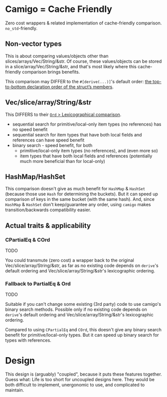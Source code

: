 # Camigo = Cache Friendly

Zero cost wrappers & related implementation of cache-friendly comparison. `no_std`-friendly.

## Non-vector types

This is about comparing values/objects other than slices/arrays/Vec/String/&str. Of course, these
values/objects can be stored in a slice/array/Vec/String/&str, and that's most likely where this
cache-friendly comparison brings benefits.

This comparison may DIFFER to the `#[derive(...)]`'s default order: [the top-to-bottom declaration
order of the struct’s members](https://doc.rust-lang.org/nightly/core/cmp/trait.Ord.html#derivable).

## Vec/slice/array/String/&str

<!-- see BTreeMap/BTreeSet source - whether we can hook in -->
This DIFFERS to their [`Ord` > Lexicographical
comparison](https://doc.rust-lang.org/nightly/core/cmp/trait.Ord.html#lexicographical-comparison).

- sequential search for primitive/local-only item types (no references) has no speed benefit
- sequential search for item types that have both local fields and references can have speed benefit
- binary search - speed benefit, for both
  - primitive/local-only item types (no references), and (even more so)
  - item types that have both local fields and references (potentially much more beneficial than for
    local-only)

## HashMap/HashSet

This comparison doesn't give as much benefit for `HashMap` & `HashSet` (because those use `Hash` for
determining the buckets). But it can speed up comparison of keys in the same bucket (with the same
hash). And, since `HashMap` & `HashSet` don't keep/guarantee any order, using `camigo` makes
transition/backwards compatibility easier.

## Actual traits & applicability

### CPartialEq & COrd

TODO

You could transmute (zero cost) a wrapper back to the original Vec/slice/array/String/&str, as far
as no existing code depends on `derive`'s default ordering and Vec/slice/array/String/&str's
lexicographic ordering.

### Fallback to PartialEq & Ord

TODO

Suitable if you can't change some existing (3rd party) code to use camigo's binary search methods.
Possible only if no existing code depends on `derive`'s default ordering and
Vec/slice/array/String/&str's lexicographic ordering.

Compared to using `CPartialEq` and `COrd`, this doesn't give any binary search benefit for
primitive/local-only types. But it can speed up binary search for types with references.

# Design

This design is (arguably) "coupled", because it puts these features together. Guess what: Life is
too short for uncoupled designs here. They would be both difficult to implement, unergonomic to use,
and complicated to maintain.

